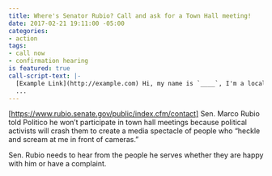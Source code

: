 ```yaml
---
title: Where's Senator Rubio? Call and ask for a Town Hall meeting!
date: 2017-02-21 19:11:00 -05:00
categories:
- action
tags:
- call now
- confirmation hearing
is featured: true
call-script-text: |-
  [Example Link](http://example.com) Hi, my name is `____`, I'm a local constituent. My zip code is `___`. I want Senator Rubio to listen to his constituents. He should listen to the people he is being paid to represent.
  ...
---
```


[https://www.rubio.senate.gov/public/index.cfm/contact]
Sen. Marco Rubio told Politico he won’t participate in town hall meetings because political activists will crash them to create a media spectacle of people who “heckle and scream at me in front of cameras.”

Sen. Rubio needs to hear from the people he serves whether they are happy with him or have a complaint.
